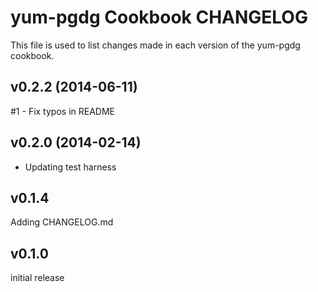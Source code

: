 yum-pgdg Cookbook CHANGELOG
======================
This file is used to list changes made in each version of the yum-pgdg cookbook.

v0.2.2 (2014-06-11)
-------------------
#1 - Fix typos in README


v0.2.0 (2014-02-14)
-------------------
- Updating test harness


v0.1.4
------
Adding CHANGELOG.md


v0.1.0
------
initial release
